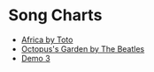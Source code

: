 # Song Charts

* [Africa by Toto](https://experimentsin.github.io/toto-africa-chart.html)
* [Octopus's Garden by The Beatles](https://experimentsin.github.io/beatles-octopus-garden.html)
* [Demo 3](https://experimentsin.github.io/demo3.html)
